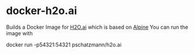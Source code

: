 # docker-h2o.ai
Builds a Docker Image for [H2O.ai](https://www.h2o.ai/) which is based on [Alpine](https://hub.docker.com/_/alpine/) 
You can run the image with

docker run -p54321:54321 pschatzmann/h2o.ai


